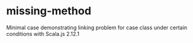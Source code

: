# missing-method
Minimal case demonstrating linking problem for case class under certain conditions with Scala.js 2.12.1
